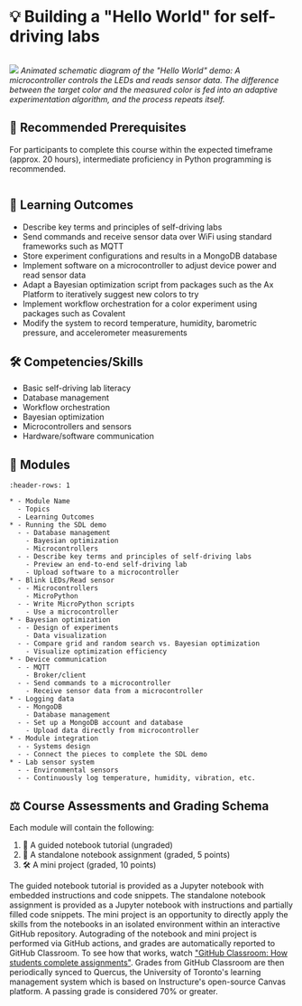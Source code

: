 # 💡 Building a "Hello World" for self-driving labs

```{include} description.md
```

<!-- ```{raw} html
:file: clslab-light-slideshow.html
``` -->

![](./images/clslab-light.gif)
*Animated schematic diagram of the "Hello World" demo: A microcontroller controls the LEDs and reads sensor data. The difference between the target color and the measured color is fed into an adaptive experimentation algorithm, and the process repeats itself.*


## 🔑 Recommended Prerequisites <!-- alternative: ✅ -->

For participants to complete this course within the expected timeframe (approx. 20 hours), intermediate proficiency in Python programming is recommended.

```{include} ./hardware-note.md
```

## 🎯 Learning Outcomes

- Describe key terms and principles of self-driving labs
- Send commands and receive sensor data over WiFi using standard frameworks such as MQTT
- Store experiment configurations and results in a MongoDB database
- Implement software on a microcontroller to adjust device power and read sensor data
- Adapt a Bayesian optimization script from packages such as the Ax Platform to iteratively suggest new colors to try <!-- Bayes opt YouTube video here, in data science, or in both? EDIT: data science -->
- Implement workflow orchestration for a color experiment using packages such as Covalent
- Modify the system to record temperature, humidity, barometric pressure, and accelerometer measurements

## 🛠️ Competencies/Skills
- Basic self-driving lab literacy
- Database management
- Workflow orchestration
- Bayesian optimization
- Microcontrollers and sensors
- Hardware/software communication

## 🧩 Modules

```{list-table}
:header-rows: 1

* - Module Name
  - Topics
  - Learning Outcomes
* - Running the SDL demo
  - - Database management
    - Bayesian optimization
    - Microcontrollers
  - - Describe key terms and principles of self-driving labs
    - Preview an end-to-end self-driving lab
    - Upload software to a microcontroller
* - Blink LEDs/Read sensor
  - - Microcontrollers
    - MicroPython
  - - Write MicroPython scripts
    - Use a microcontroller
* - Bayesian optimization
  - - Design of experiments
    - Data visualization
  - - Compare grid and random search vs. Bayesian optimization
    - Visualize optimization efficiency
* - Device communication
  - - MQTT
    - Broker/client
  - - Send commands to a microcontroller
    - Receive sensor data from a microcontroller
* - Logging data
  - - MongoDB
    - Database management
  - - Set up a MongoDB account and database
    - Upload data directly from microcontroller
* - Module integration
  - - Systems design
  - - Connect the pieces to complete the SDL demo
* - Lab sensor system
  - - Environmental sensors
  - - Continuously log temperature, humidity, vibration, etc.
```

<!-- Continuously log temperature, humidity, pressure, light, and accelerometer data -->

## ⚖️ Course Assessments and Grading Schema

Each module will contain the following:

1. 🧭 A guided notebook tutorial (ungraded)
2. 📓 A standalone notebook assignment (graded, 5 points)
3. 🛠️ A mini project (graded, 10 points)

The guided notebook tutorial is provided as a Jupyter notebook with embedded instructions and code snippets. The standalone notebook assignment is provided as a Jupyter notebook with instructions and partially filled code snippets. The mini project is an opportunity to directly apply the skills from the notebooks in an isolated environment within an interactive GitHub repository. Autograding of the notebook and mini project is performed via GitHub actions, and grades are automatically reported to GitHub Classroom. To see how that works, watch ["GitHub Classroom: How students complete assignments"](https://www.youtube.com/watch?v=ObaFRGp_Eko). Grades from GitHub Classroom are then periodically synced to Quercus, the University of Toronto's learning management system which is based on Instructure's open-source Canvas platform. A passing grade is considered 70% or greater.
